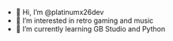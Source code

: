 - 👋 Hi, I’m @platinumx26dev
- 👀 I’m interested in retro gaming and music
- 🌱 I’m currently learning GB Studio and Python 

<!---
platinumx26dev/platinumx26dev is a ✨ special ✨ repository because its `README.md` (this file) appears on your GitHub profile.
You can click the Preview link to take a look at your changes.
--->
